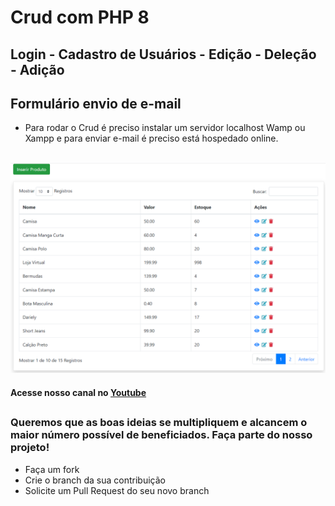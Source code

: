 


# Crud com PHP 8
## Login - Cadastro de Usuários - Edição - Deleção - Adição 
## Formulário envio de e-mail


* Para rodar o Crud é preciso instalar um servidor localhost Wamp ou Xampp e para enviar e-mail é preciso está hospedado online.

  ##

![crud](https://github.com/visaotec/Crud_Laravel/blob/master/crud.PNG)


#### Acesse nosso canal no [Youtube](https://www.youtube.com/channel/UCrQgt3TC4XIX9jxLkiENBRA)
##
### Queremos que as boas ideias se multipliquem e alcancem o maior número possível de beneficiados. Faça parte do nosso projeto!  
* Faça um fork
* Crie o branch da sua contribuição
* Solicite um Pull Request do seu novo branch

